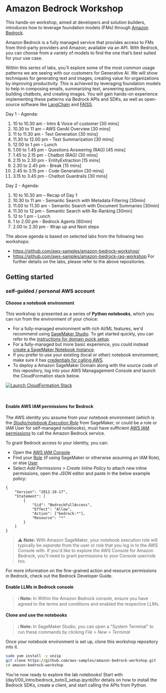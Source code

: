 # Amazon Bedrock Workshop

This hands-on workshop, aimed at developers and solution builders, introduces how to leverage foundation models (FMs) through [Amazon Bedrock](https://aws.amazon.com/bedrock/).

Amazon Bedrock is a fully managed service that provides access to FMs from third-party providers and Amazon; available via an API. With Bedrock, you can choose from a variety of models to find the one that’s best suited for your use case.

Within this series of labs, you'll explore some of the most common usage patterns we are seeing with our customers for Generative AI. We will show techniques for generating text and images, creating value for organizations by improving productivity. This is achieved by leveraging foundation models to help in composing emails, summarizing text, answering questions, building chatbots, and creating images. You will gain hands-on experience implementing these patterns via Bedrock APIs and SDKs, as well as open-source software like [LangChain](https://python.langchain.com/docs/get_started/introduction) and [FAISS](https://faiss.ai/index.html).

Day 1 - Agenda:
1. 10 to 10.30 am - Intro & Voice of customer [30 mins]
2. 10.30 to 11 am – AWS GenAI Overview [30 mins]
3. 11 to 11.30 am - Text Generation [30 mins]
4. 11.30 to 12.00 pm - Text Summarization [30 mins]
5. 12.00 to 1 pm – Lunch
6. 1.00 to 1.45 pm - Questions Answering (RAG) [45 mins]
7. 1.45 to 2.15 pm - Chatbot (RAG) [30 mins]
7. 2.15 to 2.30 pm - EntityExtraction [15 mins]
8. 2.30 to 2.45 pm - Break [15 mins]
9. 2.45 to 3.15 pm - Code Generation [30 mins]
10. 3.15 to 3.45 pm - Chatbot Guardrails [30 mins]


Day 2 - Agenda:
1. 10 to 10.30 am – Recap of Day 1
2. 10.30 to 11 am - Semantic Search with Metadata Filtering [30min]
3. 11.00 to 11.30 am - Semantic Search with Document Summaries [30min]
4. 11.30 to 12 pm – Semantic Search with Re-Ranking [30min]
5. 12 to 1 pm - Lunch
6. 1 to 2.00 pm - Bedrock Agents [60min]
7. 2.00 to 2.30 pm - Wrap up and Next steps


The above agenda is based on selected labs from the following two workshops:
- https://github.com/aws-samples/amazon-bedrock-workshop/
- https://github.com/aws-samples/amazon-bedrock-rag-workshop
For further details on the labs, please refer to the above repositories. 


## Getting started

### self-guided / personal AWS account
#### Choose a notebook environment

This workshop is presented as a series of **Python notebooks**, which you can run from the environment of your choice:

- For a fully-managed environment with rich AI/ML features, we'd recommend using [SageMaker Studio](https://aws.amazon.com/sagemaker/studio/). To get started quickly, you can refer to the [instructions for domain quick setup](https://docs.aws.amazon.com/sagemaker/latest/dg/onboard-quick-start.html).
- For a fully-managed but more basic experience, you could instead [create a SageMaker Notebook Instance](https://docs.aws.amazon.com/sagemaker/latest/dg/howitworks-create-ws.html).
- If you prefer to use your existing (local or other) notebook environment, make sure it has [credentials for calling AWS](https://docs.aws.amazon.com/cli/latest/userguide/cli-chap-configure.html).
- To deploy a Amazon SageMaker Domain along with the source code of this repository, log into your AWS Managagement Console and launch the CloudFormation stack below.

[![Launch CloudFormation Stack](https://felixh-github.s3.amazonaws.com/misc_public/launchstack.png)](https://console.aws.amazon.com/cloudformation/home#/stacks/new?stackName=bedrockworkshop&templateURL=https://felixh-github.s3.amazonaws.com/misc_public/SageMakerBedrockWorkshop.yml)

<br>

#### Enable AWS IAM permissions for Bedrock

The AWS identity you assume from your notebook environment (which is the [*Studio/notebook Execution Role*](https://docs.aws.amazon.com/sagemaker/latest/dg/sagemaker-roles.html) from SageMaker, or could be a role or IAM User for self-managed notebooks), must have sufficient [AWS IAM permissions](https://docs.aws.amazon.com/IAM/latest/UserGuide/access_policies.html) to call the Amazon Bedrock service.

To grant Bedrock access to your identity, you can:

- Open the [AWS IAM Console](https://us-east-1.console.aws.amazon.com/iam/home?#)
- Find your [Role](https://us-east-1.console.aws.amazon.com/iamv2/home?#/roles) (if using SageMaker or otherwise assuming an IAM Role), or else [User](https://us-east-1.console.aws.amazon.com/iamv2/home?#/users)
- Select *Add Permissions > Create Inline Policy* to attach new inline permissions, open the *JSON* editor and paste in the below example policy:

```
{
    "Version": "2012-10-17",
    "Statement": [
        {
            "Sid": "BedrockFullAccess",
            "Effect": "Allow",
            "Action": ["bedrock:*"],
            "Resource": "*"
        }
    ]
}
```

> ⚠️ **Note:** With Amazon SageMaker, your notebook execution role will typically be *separate* from the user or role that you log in to the AWS Console with. If you'd like to explore the AWS Console for Amazon Bedrock, you'll need to grant permissions to your Console user/role too.

For more information on the fine-grained action and resource permissions in Bedrock, check out the Bedrock Developer Guide.

#### Enable LLMs in Bedrock console
> ℹ️ **Note:** In Within the Amazon Bedrock console, ensure you have agreed to the terms and conditions and enabled the respective LLMs.

#### Clone and use the notebooks

> ℹ️ **Note:** In SageMaker Studio, you can open a "System Terminal" to run these commands by clicking *File > New > Terminal*

Once your notebook environment is set up, clone this workshop repository into it.

```sh
sudo yum install -y unzip
git clone https://github.com/aws-samples/amazon-bedrock-workshop.git
cd amazon-bedrock-workshop
```

You're now ready to explore the lab notebooks! Start with [day1/00_Intro/bedrock_boto3_setup.ipynb]for details on how to install the Bedrock SDKs, create a client, and start calling the APIs from Python.